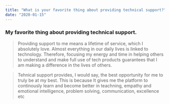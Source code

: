```yaml
---
title: "What is your favorite thing about providing technical support?"
date: "2020-01-15"
---
```


### My favorite thing about providing technical support.

> Providing support to me means a lifetime of service, which I absolutely love. Almost everything in our daily lives is linked to technology. Therefore, focusing my energy and time in helping others to understand and make full use of tech products guarantees that I am making a difference in the lives of others.

> Tehnical support provides, I would say, the best opportunity for me to truly be at my best. This is because It gives me the platform to continously learn and become better in teachning, empathy and emotional intelligence, problem solving, communication, excellence etc
